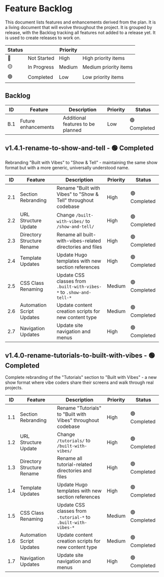 # Feature Backlog

This document lists features and enhancements derived from the plan. It is a living document that will evolve throughout the project. It is grouped by release, with the Backlog tracking all features not added to a release yet.  It is used to create releases to work on.

| Status |  | Priority |  |
|--------|-------------|---------|-------------|
| 🔴 | Not Started | High | High priority items |
| 🟡 | In Progress | Medium | Medium priority items |
| 🟢 | Completed | Low | Low priority items |

## Backlog

| ID  | Feature             | Description                               | Priority | Status |
|-----|---------------------|-------------------------------------------|----------|--------|
| B.1 | Future enhancements | Additional features to be planned | Low | 🟢 Completed |

## v1.4.1-rename-to-show-and-tell - 🟢 Completed
Rebranding "Built with Vibes" to "Show & Tell" - maintaining the same show format but with a more generic, universally understood name.

| ID  | Feature                 | Description                              | Priority | Status |
|-----|-------------------------|------------------------------------------|----------|--------|
| 2.1 | Section Rebranding | Rename "Built with Vibes" to "Show & Tell" throughout codebase | High | 🟢 Completed |
| 2.2 | URL Structure Update | Change `/built-with-vibes/` to `/show-and-tell/` | High | 🟢 Completed |
| 2.3 | Directory Structure Rename | Rename all built-with-vibes-related directories and files | High | 🟢 Completed |
| 2.4 | Template Updates | Update Hugo templates with new section references | High | 🟢 Completed |
| 2.5 | CSS Class Renaming | Update CSS classes from `.built-with-vibes-*` to `.show-and-tell-*` | Medium | 🟢 Completed |
| 2.6 | Automation Script Updates | Update content creation scripts for new content type | Medium | 🟢 Completed |
| 2.7 | Navigation Updates | Update site navigation and menus | High | 🟢 Completed |

## v1.4.0-rename-tutorials-to-built-with-vibes - 🟢 Completed
Complete rebranding of the "Tutorials" section to "Built with Vibes" - a new show format where vibe coders share their screens and walk through real projects.

| ID  | Feature                 | Description                              | Priority | Status |
|-----|-------------------------|------------------------------------------|----------|--------|
| 1.1 | Section Rebranding | Rename "Tutorials" to "Built with Vibes" throughout codebase | High | 🟢 Completed |
| 1.2 | URL Structure Update | Change `/tutorials/` to `/built-with-vibes/` | High | 🟢 Completed |
| 1.3 | Directory Structure Rename | Rename all tutorial-related directories and files | High | 🟢 Completed |
| 1.4 | Template Updates | Update Hugo templates with new section references | High | 🟢 Completed |
| 1.5 | CSS Class Renaming | Update CSS classes from `.tutorial-*` to `.built-with-vibes-*` | Medium | 🟢 Completed |
| 1.6 | Automation Script Updates | Update content creation scripts for new content type | Medium | 🟢 Completed |
| 1.7 | Navigation Updates | Update site navigation and menus | High | 🟢 Completed |